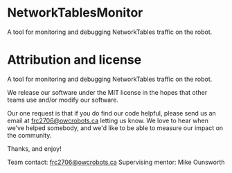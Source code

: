 # NetworkTablesMonitor
A tool for monitoring and debugging NetworkTables traffic on the robot.

# Attribution and license

A tool for monitoring and debugging NetworkTables traffic on the robot.

We release our software under the MIT license in the hopes that other teams use and/or modify our software.

Our one request is that if you do find our code helpful, please send us an email at frc2706@owcrobots.ca letting us know. We love to hear when we've helped somebody, and we'd like to be able to measure our impact on the community.

Thanks, and enjoy!

Team contact: frc2706@owcrobots.ca Supervising mentor: Mike Ounsworth
